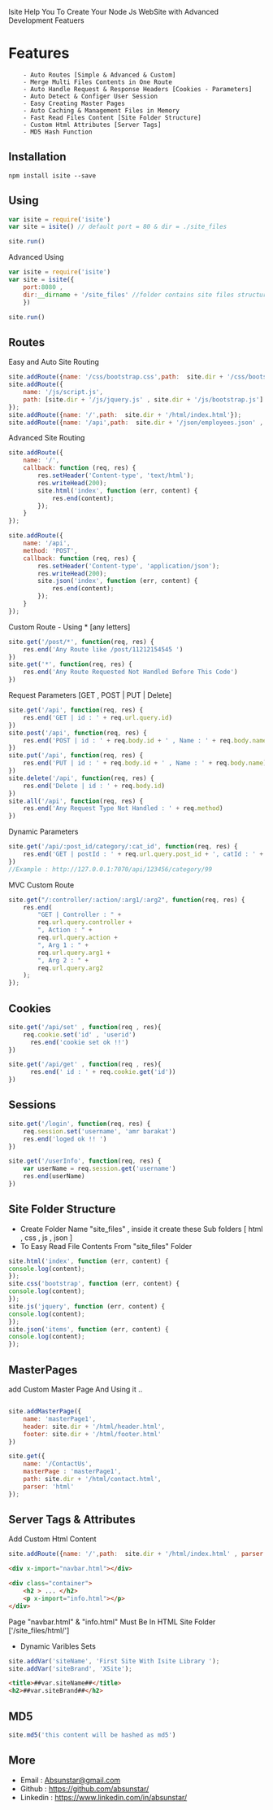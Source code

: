 Isite Help You To Create Your Node Js WebSite with Advanced Development Featuers

# Features

        - Auto Routes [Simple & Advanced & Custom]  
        - Merge Multi Files Contents in One Route
        - Auto Handle Request & Response Headers [Cookies - Parameters]
        - Auto Detect & Configer User Session  
        - Easy Creating Master Pages
        - Auto Caching & Management Files in Memory 
        - Fast Read Files Content [Site Folder Structure]
        - Custom Html Attributes [Server Tags]
        - MD5 Hash Function  

## Installation

`npm install isite --save`


## Using

```js
var isite = require('isite')
var site = isite() // default port = 80 & dir = ./site_files

site.run()
```
Advanced Using

```js
var isite = require('isite')
var site = isite({
    port:8080 , 
    dir:__dirname + '/site_files' //folder contains site files structure
    })

site.run()
```


## Routes

Easy and Auto Site Routing

```js
site.addRoute({name: '/css/bootstrap.css',path:  site.dir + '/css/bootstrap.min.css'});
site.addRoute({
    name: '/js/script.js',
    path: [site.dir + '/js/jquery.js' , site.dir + '/js/bootstrap.js']
});
site.addRoute({name: '/',path:  site.dir + '/html/index.html'});
site.addRoute({name: '/api',path:  site.dir + '/json/employees.json' , method:'POST'});
```

Advanced Site Routing

```js
site.addRoute({
    name: '/',
    callback: function (req, res) {
        res.setHeader('Content-type', 'text/html');
        res.writeHead(200);
        site.html('index', function (err, content) {
            res.end(content);
        });
    }
});

site.addRoute({
    name: '/api',
    method: 'POST',
    callback: function (req, res) {
        res.setHeader('Content-type', 'application/json');
        res.writeHead(200);
        site.json('index', function (err, content) {
            res.end(content);
        });
    }
});

```

Custom Route - Using * [any letters]

```js
site.get('/post/*', function(req, res) {
    res.end('Any Route like /post/11212154545 ')
})
site.get('*', function(req, res) {
    res.end('Any Route Requested Not Handled Before This Code')
})
```

Request Parameters [GET , POST | PUT | Delete]

```js
site.get('/api', function(req, res) {
    res.end('GET | id : ' + req.url.query.id)
})
site.post('/api', function(req, res) {
    res.end('POST | id : ' + req.body.id + ' , Name : ' + req.body.name)
})
site.put('/api', function(req, res) {
    res.end('PUT | id : ' + req.body.id + ' , Name : ' + req.body.name)
})
site.delete('/api', function(req, res) {
    res.end('Delete | id : ' + req.body.id)
})
site.all('/api', function(req, res) {
    res.end('Any Request Type Not Handled : ' + req.method)
})
```
Dynamic Parameters

```js
site.get('/api/:post_id/category/:cat_id', function(req, res) {
    res.end('GET | postId : ' + req.url.query.post_id + ', catId : ' + req.url.query.cat_id)
})
//Example : http://127.0.0.1:7070/api/123456/category/99
```
MVC Custom Route
```js
site.get("/:controller/:action/:arg1/:arg2", function(req, res) {
    res.end(
        "GET | Controller : " +
        req.url.query.controller +
        ", Action : " +
        req.url.query.action +
        ", Arg 1 : " +
        req.url.query.arg1 +
        ", Arg 2 : " +
        req.url.query.arg2
    );
});
```

## Cookies

```js
site.get('/api/set' , function(req , res){
    req.cookie.set('id' , 'userid')
      res.end('cookie set ok !!')
})

site.get('/api/get' , function(req , res){
      res.end(' id : ' + req.cookie.get('id'))
})
```

## Sessions

```js
site.get('/login', function(req, res) {
    req.session.set('username', 'amr barakat')
    res.end('loged ok !! ')
})

site.get('/userInfo', function(req, res) {
    var userName = req.session.get('username')
    res.end(userName)
})
```
## Site Folder Structure

- Create Folder Name "site_files" ,
inside it create these Sub folders [
    html , css , js , json
]
- To Easy Read File Contents From "site_files" Folder

```js
site.html('index', function (err, content) {
console.log(content);
});
site.css('bootstrap', function (err, content) {
console.log(content);
});
site.js('jquery', function (err, content) {
console.log(content);
});
site.json('items', function (err, content) {
console.log(content);
});
```
## MasterPages

add Custom Master Page And Using it ..

```js

site.addMasterPage({
    name: 'masterPage1',
    header: site.dir + '/html/header.html',
    footer: site.dir + '/html/footer.html'
})

site.get({
    name: '/ContactUs',
    masterPage : 'masterPage1',
    path: site.dir + '/html/contact.html',
    parser: 'html'
});

```

## Server Tags & Attributes

Add Custom Html Content
```js
site.addRoute({name: '/',path:  site.dir + '/html/index.html' , parser:'html'});
```
```html
<div x-import="navbar.html"></div>

<div class="container">
    <h2 > ... </h2>
    <p x-import="info.html"></p>
</div>
```
Page "navbar.html" & "info.html" Must Be In HTML Site Folder ['/site_files/html/']

- Dynamic Varibles Sets

```js
site.addVar('siteName', 'First Site With Isite Library ');
site.addVar('siteBrand', 'XSite');
```
```html
<title>##var.siteName##</title>
<h2>##var.siteBrand##</h2>
```

## MD5
```js
site.md5('this content will be hashed as md5')
```
## More

- Email    : Absunstar@gmail.com
- Github   : https://github.com/absunstar/
- Linkedin : https://www.linkedin.com/in/absunstar/